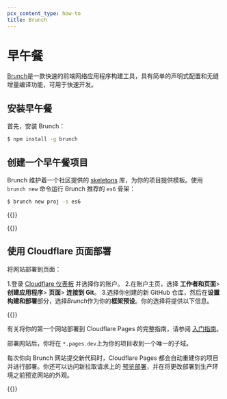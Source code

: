 ```yaml
---
pcx_content_type: how-to
title: Brunch
---
```


# 早午餐

[Brunch](https://brunch.io/)是一款快速的前端网络应用程序构建工具，具有简单的声明式配置和无缝增量编译功能，可用于快速开发。

## 安装早午餐

首先，安装 Brunch：

```sh
$ npm install -g brunch
```

## 创建一个早午餐项目

Brunch 维护着一个社区提供的 [skeletons](https://brunch.io/skeletons) 库，为你的项目提供模板。使用 `brunch new` 命令运行 Brunch 推荐的 `es6` 骨架：

```sh
$ brunch new proj -s es6
```

{{<render file="_tutorials-before-you-start.md">}}

{{<render file="/_framework-guides/_create-github-repository.md">}}

## 使用 Cloudflare 页面部署

将网站部署到页面：

1.登录 [Cloudflare 仪表板](https://dash.cloudflare.com/) 并选择你的账户。
2.在账户主页，选择 **工作者和页面**> **创建应用程序**> **页面**> **连接到 Git**。
3.选择你创建的新 GitHub 仓库，然后在**设置构建和部署**部分，选择*Brunch*作为你的**框架预设**。你的选择将提供以下信息。

{{<pages-build-preset framework="brunch">}}

有关将你的第一个网站部署到 Cloudflare Pages 的完整指南，请参阅 [入门指南](/pages/get-started/)。

部署网站后，你将在 `*.pages.dev`上为你的项目收到一个唯一的子域。

每次你向 Brunch 网站提交新代码时，Cloudflare Pages 都会自动重建你的项目并进行部署。你还可以访问新拉取请求上的 [预览部署](/pages/configuration/preview-deployments/)，并在将更改部署到生产环境之前预览网站的外观。

{{<render file="/_framework-guides/_learn-more.md" withParameters="Brunch">}}